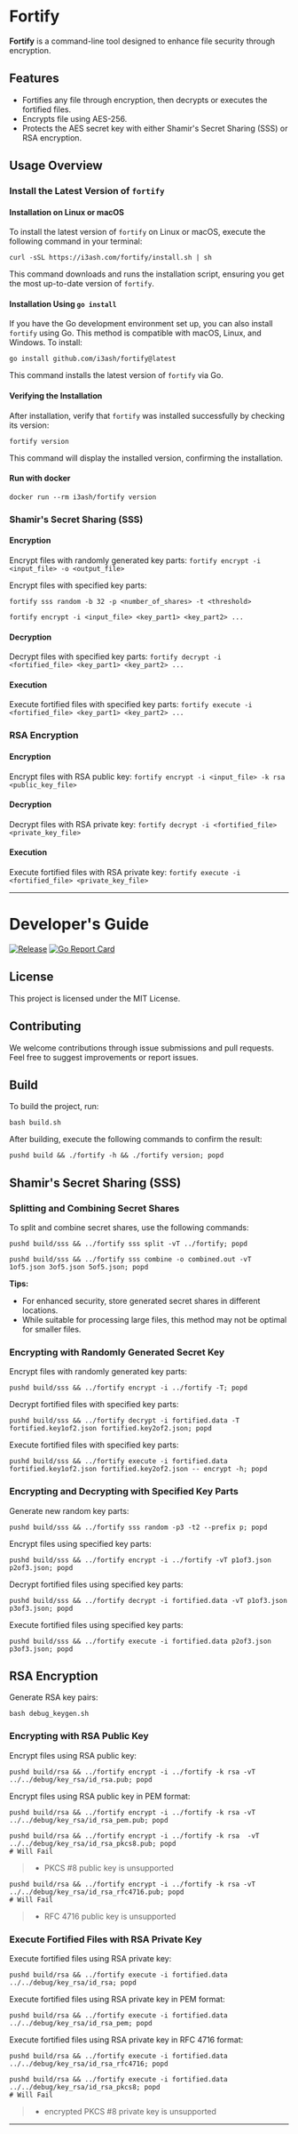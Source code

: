 # Fortify

**Fortify** is a command-line tool designed to enhance file security through encryption.

## Features

* Fortifies any file through encryption, then decrypts or executes the fortified files.
* Encrypts file using AES-256.
* Protects the AES secret key with either Shamir's Secret Sharing (SSS) or RSA encryption.

## Usage Overview

### Install the Latest Version of `fortify`

#### Installation on Linux or macOS

To install the latest version of `fortify` on Linux or macOS, execute the following command in your terminal:

```shell
curl -sSL https://i3ash.com/fortify/install.sh | sh
```

This command downloads and runs the installation script, ensuring you get the most up-to-date version of `fortify`.

#### Installation Using `go install`

If you have the Go development environment set up, you can also install `fortify` using Go. This method is compatible with macOS, Linux, and Windows. To install:

```shell
go install github.com/i3ash/fortify@latest
```

This command installs the latest version of `fortify` via Go.

#### Verifying the Installation

After installation, verify that `fortify` was installed successfully by checking its version:

```shell
fortify version
```

This command will display the installed version, confirming the installation.

#### Run with docker

```shell
docker run --rm i3ash/fortify version
```

### Shamir's Secret Sharing (SSS)

#### Encryption

Encrypt files with randomly generated key parts:
`fortify encrypt -i <input_file> -o <output_file>`

Encrypt files with specified key parts:

`fortify sss random -b 32 -p <number_of_shares> -t <threshold>`

`fortify encrypt -i <input_file> <key_part1> <key_part2> ...`


#### Decryption

Decrypt files with specified key parts:
`fortify decrypt -i <fortified_file> <key_part1> <key_part2> ...`


#### Execution

Execute fortified files with specified key parts:
`fortify execute -i <fortified_file> <key_part1> <key_part2> ...`

### RSA Encryption

#### Encryption

Encrypt files with RSA public key:
`fortify encrypt -i <input_file> -k rsa <public_key_file>`


#### Decryption

Decrypt files with RSA private key:
`fortify decrypt -i <fortified_file> <private_key_file>`


#### Execution

Execute fortified files with RSA private key:
`fortify execute -i <fortified_file> <private_key_file>`


---

# Developer's Guide

[![Release](https://github.com/i3ash/fortify/actions/workflows/release.yml/badge.svg)](https://github.com/i3ash/fortify/actions/workflows/release.yml)
[![Go Report Card](https://goreportcard.com/badge/github.com/i3ash/fortify)](https://goreportcard.com/report/github.com/i3ash/fortify)

## License

This project is licensed under the MIT License.

## Contributing

We welcome contributions through issue submissions and pull requests. Feel free to suggest improvements or report
issues.

## Build

To build the project, run:

```shell
bash build.sh
```

After building, execute the following commands to confirm the result:

```shell
pushd build && ./fortify -h && ./fortify version; popd
```

## Shamir's Secret Sharing (SSS)

### Splitting and Combining Secret Shares

To split and combine secret shares, use the following commands:

```shell
pushd build/sss && ../fortify sss split -vT ../fortify; popd
```

```shell
pushd build/sss && ../fortify sss combine -o combined.out -vT 1of5.json 3of5.json 5of5.json; popd
```

**Tips:**

- For enhanced security, store generated secret shares in different locations.
- While suitable for processing large files, this method may not be optimal for smaller files.

### Encrypting with Randomly Generated Secret Key

Encrypt files with randomly generated key parts:

```shell
pushd build/sss && ../fortify encrypt -i ../fortify -T; popd
```

Decrypt fortified files with specified key parts:

```shell
pushd build/sss && ../fortify decrypt -i fortified.data -T fortified.key1of2.json fortified.key2of2.json; popd
```

Execute fortified files with specified key parts:

```shell
pushd build/sss && ../fortify execute -i fortified.data fortified.key1of2.json fortified.key2of2.json -- encrypt -h; popd
```

### Encrypting and Decrypting with Specified Key Parts

Generate new random key parts:

```shell
pushd build/sss && ../fortify sss random -p3 -t2 --prefix p; popd
```

Encrypt files using specified key parts:

```shell
pushd build/sss && ../fortify encrypt -i ../fortify -vT p1of3.json p2of3.json; popd
```

Decrypt fortified files using specified key parts:

```shell
pushd build/sss && ../fortify decrypt -i fortified.data -vT p1of3.json p3of3.json; popd
```

Execute fortified files using specified key parts:

```shell
pushd build/sss && ../fortify execute -i fortified.data p2of3.json p3of3.json; popd
```

## RSA Encryption

Generate RSA key pairs:

```shell
bash debug_keygen.sh
```

### Encrypting with RSA Public Key

Encrypt files using RSA public key:

```shell
pushd build/rsa && ../fortify encrypt -i ../fortify -k rsa -vT ../../debug/key_rsa/id_rsa.pub; popd
```

Encrypt files using RSA public key in PEM format:

```shell
pushd build/rsa && ../fortify encrypt -i ../fortify -k rsa -vT ../../debug/key_rsa/id_rsa_pem.pub; popd
```

```shell
pushd build/rsa && ../fortify encrypt -i ../fortify -k rsa  -vT ../../debug/key_rsa/id_rsa_pkcs8.pub; popd
# Will Fail
```

> - PKCS #8 public key is unsupported

```shell
pushd build/rsa && ../fortify encrypt -i ../fortify -k rsa -vT ../../debug/key_rsa/id_rsa_rfc4716.pub; popd
# Will Fail
```

> - RFC 4716 public key is unsupported

### Execute Fortified Files with RSA Private Key

Execute fortified files using RSA private key:

```shell
pushd build/rsa && ../fortify execute -i fortified.data ../../debug/key_rsa/id_rsa; popd
```

Execute fortified files using RSA private key in PEM format:

```shell
pushd build/rsa && ../fortify execute -i fortified.data ../../debug/key_rsa/id_rsa_pem; popd
```

Execute fortified files using RSA private key in RFC 4716 format:

```shell
pushd build/rsa && ../fortify execute -i fortified.data ../../debug/key_rsa/id_rsa_rfc4716; popd
```

```shell
pushd build/rsa && ../fortify execute -i fortified.data ../../debug/key_rsa/id_rsa_pkcs8; popd
# Will Fail
```

> - encrypted PKCS #8 private key is unsupported

---

